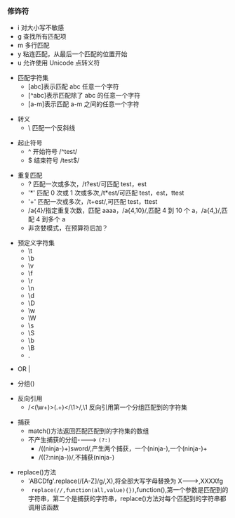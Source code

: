 ### 修饰符

- i 对大小写不敏感
- g 查找所有匹配项
- m 多行匹配
- y 粘连匹配，从最后一个匹配的位置开始
- u 允许使用 Unicode 点转义符

* 匹配字符集
  - [abc]表示匹配 abc 任意一个字符
  - [^abc]表示匹配除了 abc 的任意一个字符
  * [a-m]表示匹配 a-m 之间的任意一个字符

- 转义
  - \\ 匹配一个反斜线

* 起止符号
  - ^ 开始符号 /^test/
  - $ 结束符号 /test$/

- 重复匹配
  - ? 匹配一次或多次，/t?est/可匹配 test，est
  * '\*' 匹配 0 次或 1 次或多次,/t\*est/可匹配 test，est，ttest
  - '+' 匹配一次或多次，/t+est/,可匹配 test，ttest
  * /a{4}/指定重复次数，匹配 aaaa，/a{4,10}/,匹配 4 到 10 个 a，/a{4,}/,匹配 4 到多个 a
  - 非贪婪模式，在预算符后加？

* 预定义字符集
  - \t
  - \b
  - \v
  - \f
  - \r
  - \n
  - \d
  - \D
  - \w
  - \W
  - \s
  - \S
  - \b
  - \B
  * .

- OR |

* 分组()

- 反向引用
  - /<(\w+)>(.+)<\/\1>/,\1 反向引用第一个分组匹配到的字符集

* 捕获
  - match()方法返回匹配匹配到的字符集的数组
  * 不产生捕获的分组----> `(?:)`
    - /((ninja-)+)sword/,产生两个捕获，一个(ninja-),一个(ninja-)+
    * /((?:ninja-))/,不捕获(ninja-)

- replace()方法
  - 'ABCDfg'.replace(/[A-Z]/g/,X),将全部大写字母替换为 X--->,XXXXfg
  * ` replace(//,function(all,value){})`,function(),第一个参数是匹配到的字符串，第二个是捕获的字符串，replace()方法对每个匹配到的字符串都调用该函数
